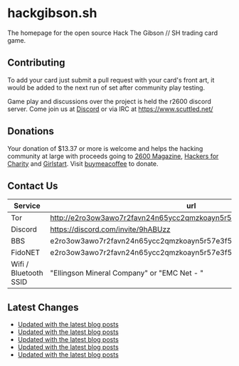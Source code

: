 # hackgibson.sh
The homepage for the open source Hack The Gibson // SH trading card game.


## Contributing

To add your card just submit a pull request with your card's front art, it would be added to the next run of set after community play testing.

Game play and discussions over the project is held the r2600 discord server. Come join us at [Discord](https://discord.com/invite/9hABUzz) or via IRC at https://www.scuttled.net/


## Donations

Your donation of $13.37 or more is welcome and helps the hacking community at large with proceeds going to [2600 Magazine](https://2600.com/), [Hackers for Charity](https://hackersforcharity.org) and [Girlstart](https://girlstart.org).  Visit [buymeacoffee](https://www.buymeacoffee.com/hackgibson.sh) to donate.


## Contact Us

Service | url
-|-
Tor | http://e2ro3ow3awo7r2favn24n65ycc2qmzkoayn5r57e3f56nvjwdcgg32ad.onion
Discord | https://discord.com/invite/9hABUzz
BBS | e2ro3ow3awo7r2favn24n65ycc2qmzkoayn5r57e3f56nvjwdcgg32ad.onion:23
FidoNET | e2ro3ow3awo7r2favn24n65ycc2qmzkoayn5r57e3f56nvjwdcgg32ad.onion:24554
Wifi / Bluetooth SSID | "Ellingson Mineral Company" or "EMC Net - <fidonet address>"

## Latest Changes
<!-- BLOG-POST-LIST:START -->
- [Updated with the latest blog posts](https://github.com/DFW2600/hackgibson.sh/commit/313fa648a73d8b3ff86f8ed16d7b10cf9fbb7067)
- [Updated with the latest blog posts](https://github.com/DFW2600/hackgibson.sh/commit/0813127ada1a2af9c044afda4432fe180ba25655)
- [Updated with the latest blog posts](https://github.com/DFW2600/hackgibson.sh/commit/af134ce6a0a2fab8f5b785a53c56cab4c924742f)
- [Updated with the latest blog posts](https://github.com/DFW2600/hackgibson.sh/commit/4869d9e035beeb3197fcfd1d6aa59b153e0369a4)
- [Updated with the latest blog posts](https://github.com/DFW2600/hackgibson.sh/commit/cf7c22f58bda5105b9bedb9f3c18407e60148321)
<!-- BLOG-POST-LIST:END -->
